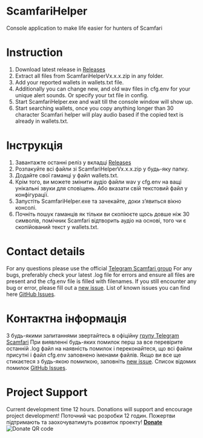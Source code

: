 
# ScamfariHelper
Сonsole application to make life easier for hunters of Scamfari

# Instruction
1. Download latest release in [Releases](https://github.com/Sanichka/ScamfariHelper/releases)
2. Extract all files from ScamfariHelperVx.x.x.zip in any folder.
3. Add your reported wallets in wallets.txt file.
4. Additionally you can change new, and old wav files in cfg.env for your unique alert sounds. Or specify your txt file in config.
5.  Start ScamfariHelper.exe and wait till the console window will show up.
6.  Start searching wallets, once you copy anything longer than 30 character Scamfari helper will play audio based if the copied text is already in wallets.txt.

# Інструкція

1. Завантажте останні реліз у вкладці [Releases](https://github.com/Sanichka/ScamfariHelper/releases)
2. Розпакуйте всі файли зі ScamfariHelperVx.x.x.zip у будь-яку папку.
3. Додайте свої гаманці у файл wallets.txt.
4. Крім того, ви можете змінити аудіо файли wav у cfg.env на ващі унікальні звуки для сповіщень. Або вказати свій текстовий  файл у конфігурації.
5. Запустіть ScamfariHelper.exe та зачекайте, доки з’явиться вікно консолі.
6. Почніть пошук гаманців як тільки ви скопіюєте щось довше ніж 30 символів, помічник Scamfari відтворить аудіо на основі, того чи є скопійований текст у wallets.txt.

# Contact details
For any questions please use the official [Telegram Scamfari group](https://t.me/scamfari_public)
For any bugs, preferably check your latest .log file for errors and ensure all files are present and the cfg.env file is filled with filenames. If you still encounter any bug or error, please fill out a [new issue](https://github.com/Sanichka/ScamfariHelper/issues/new/choose). List of known issues you can find here [GitHub Issues](https://github.com/Sanichka/ScamfariHelper/issues).
# Контактна інформація
З будь-якими запитаннями звертайтесь в офіційну [групу Telegram Scamfari](https://t.me/scamfari_public)
При виявленні будь-яких помилок перш за все перевірите останній .log файл на наявність помилок і переконайтеся, що всі файли присутні і файл cfg.env заповнено іменами файлів. Якщо ви все ще стикаєтеся з будь-якою помилкою, заповніть [new issue](https://github.com/Sanichka/ScamfariHelper/issues/new/choose). Список відомих помилок [GitHub Issues](https://github.com/Sanichka/ScamfariHelper/issues).

# Project Support
Current development time 12 hours. Donations will support and encourage project development!
Поточний час розробки 12 годин. Пожертви підтримають та заохочуватимуть розвиток проекту!
**[Donate](https://send.monobank.ua/jar/3kQv2UwkhF)**
![Donate QR code](https://i.imgur.com/mL5LpwZ.jpeg)